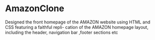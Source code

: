 # AmazonClone
Designed the front homepage of the AMAZON website using HTML and CSS featuring a faithful repli- cation of the AMAZON homepage layout, including the header, navigation bar ,footer sections etc

